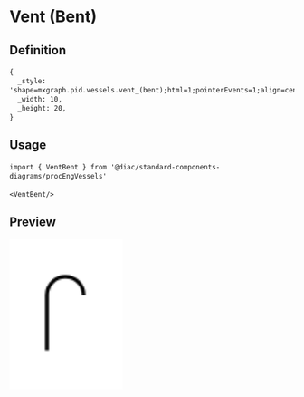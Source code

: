 # Vent (Bent)

## Definition

```
{
  _style: 'shape=mxgraph.pid.vessels.vent_(bent);html=1;pointerEvents=1;align=center;verticalLabelPosition=bottom;verticalAlign=top;dashed=0;',
  _width: 10,
  _height: 20,
}
```

## Usage

```
import { VentBent } from '@diac/standard-components-diagrams/procEngVessels'

<VentBent/>
```

## Preview

<img src="./vent-bent.png" width="200"/>

